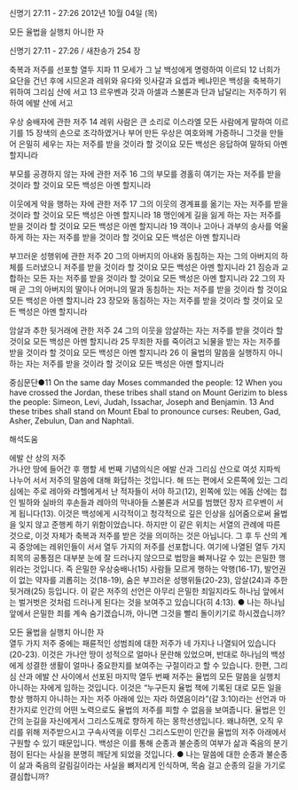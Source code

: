 신명기 27:11 - 27:26 
2012년 10월 04일 (목)

모든 율법을 실행치 아니한 자



신명기 27:11 - 27:26 / 새찬송가 254 장


축복과 저주를 선포할 열두 지파
11 모세가 그 날 백성에게 명령하여 이르되 12 너희가 요단을 건넌 후에 시므온과 레위와 유다와 잇사갈과 요셉과 베냐민은 백성을 축복하기 위하여 그리심 산에 서고 13 르우벤과 갓과 아셀과 스불론과 단과 납달리는 저주하기 위하여 에발 산에 서고

우상 숭배자에 관한 저주
14 레위 사람은 큰 소리로 이스라엘 모든 사람에게 말하여 이르기를 15 장색의 손으로 조각하였거나 부어 만든 우상은 여호와께 가증하니 그것을 만들어 은밀히 세우는 자는 저주를 받을 것이라 할 것이요 모든 백성은 응답하여 말하되 아멘 할지니라

부모를 공경하지 않는 자에 관한 저주 
16 그의 부모를 경홀히 여기는 자는 저주를 받을 것이라 할 것이요 모든 백성은 아멘 할지니라

이웃에게 악을 행하는 자에 관한 저주
17 그의 이웃의 경계표를 옮기는 자는 저주를 받을 것이라 할 것이요 모든 백성은 아멘 할지니라 18 맹인에게 길을 잃게 하는 자는 저주를 받을 것이라 할 것이요 모든 백성은 아멘 할지니라 19 객이나 고아나 과부의 송사를 억울하게 하는 자는 저주를 받을 것이라 할 것이요 모든 백성은 아멘 할지니라

부끄러운 성행위에 관한 저주
20 그의 아버지의 아내와 동침하는 자는 그의 아버지의 하체를 드러냈으니 저주를 받을 것이라 할 것이요 모든 백성은 아멘 할지니라 21 짐승과 교합하는 모든 자는 저주를 받을 것이라 할 것이요 모든 백성은 아멘 할지니라 22 그의 자매 곧 그의 아버지의 딸이나 어머니의 딸과 동침하는 자는 저주를 받을 것이라 할 것이요 모든 백성은 아멘 할지니라 23 장모와 동침하는 자는 저주를 받을 것이라 할 것이요 모든 백성은 아멘 할지니라

암살과 추한 뒷거래에 관한 저주
24 그의 이웃을 암살하는 자는 저주를 받을 것이라 할 것이요 모든 백성은 아멘 할지니라 25 무죄한 자를 죽이려고 뇌물을 받는 자는 저주를 받을 것이라 할 것이요 모든 백성은 아멘 할지니라 26 이 율법의 말씀을 실행하지 아니하는 자는 저주를 받을 것이라 할 것이요 모든 백성은 아멘 할지니라

중심문단●11 On the same day Moses commanded the people: 12 When you have crossed the Jordan, these tribes shall stand on Mount Gerizim to bless the people: Simeon, Levi, Judah, Issachar, Joseph and Benjamin. 13 And these tribes shall stand on Mount Ebal to pronounce curses: Reuben, Gad, Asher, Zebulun, Dan and Naphtali.

해석도움





에발 산 상의 저주  
가나안 땅에 들어간 후 행할 세 번째 기념의식은 에발 산과 그리심 산으로 여섯 지파씩 나누어 서서 저주의 말씀에 대해 화답하는 것입니다. 해 뜨는 편에서 오른쪽에 있는 그리심에는 주로 레아와 라헬에게서 난 적자들이 서야 하고(12), 왼쪽에 있는 에돔 산에는 첩인 빌하와 실바의 후손들과 레아의 막내아들 스불론과 서모를 범했던 장자 르우벤이 서게 됩니다(13). 이것은 백성에게 시각적이고 청각적으로 깊은 인상을 심어줌으로써 율법을 잊지 않고 준행케 하기 위함이었습니다. 하지만 이 같은 위치는 서열의 관례에 따른 것으로, 이것 자체가 축복과 저주를 받은 것을 의미하는 것은 아닙니다. 그 후 두 산의 계곡 중앙에는 레위인들이 서서 열두 가지의 저주를 선포합니다. 여기에 나열된 열두 가지 죄목의 공통점은 대부분 눈에 잘 드러나지 않으므로 법망을 빠져나갈 수 있는 은밀한 행위라는 것입니다. 즉 은밀한 우상숭배나(15) 사람들 모르게 행하는 악행(16-17), 발언권이 없는 약자를 괴롭히는 것(18-19), 숨은 부끄러운 성행위들(20-23), 암살(24)과 추한 뒷거래(25) 등입니다. 이 같은 저주의 선언은 아무리 은밀한 죄일지라도 하나님 앞에서는 벌거벗은 것처럼 드러나게 된다는 것을 보여주고 있습니다(히 4:13).
● 나는 하나님 앞에서 은밀한 죄를 계속 숨기겠습니까, 아니면 그것을 빨리 돌이키기로 하시겠습니까?

모든 율법을 실행치 아니한 자  
열두 가지 저주 중에는 패륜적인 성범죄에 대한 저주가 네 가지나 나열되어 있습니다(20-23). 이것은 가나안 땅이 성적으로 얼마나 문란해 있었으며, 반대로 하나님의 백성에게 성결한 생활이 얼마나 중요한지를 보여주는 구절이라고 할 수 있습니다. 한편, 그리심 산과 에발 산 사이에서 선포된 마지막 열두 번째 저주는 율법의 모든 말씀을 실행치 아니하는 자에게 임하는 것입니다. 이것은 “누구든지 율법 책에 기록된 대로 모든 일을 항상 행하지 아니하는 자는 저주 아래에 있는 자라 하였음이라”(갈 3:10)라는 선언과 마찬가지로 인간의 어떤 노력으로도 율법의 저주를 피할 수 없음을 보여줍니다. 율법은 인간의 눈길을 자신에게서 그리스도께로 향하게 하는 몽학선생입니다. 왜냐하면, 오직 우리를 위해 저주받으시고 구속사역을 이루신 그리스도만이 인간을 율법의 저주 아래에서 구원할 수 있기 때문입니다. 백성은 이를 통해 순종과 불순종의 여부가 삶과 죽음의 분기점이 된다는 사실을 분명히 깨닫게 되었을 것입니다.
● 나는 말씀에 대한 순종과 불순종이 삶과 죽음의 갈림길이라는 사실을 뼈저리게 인식하며, 목숨 걸고 순종의 길을 가기로 결심합니까?